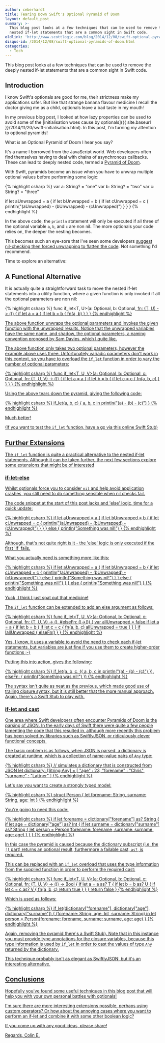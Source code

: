 ```yaml
---
author: ceberhardt
title: Tearing Down Swift's Optional Pyramid of Doom
layout: default_post
summary: >-
  This blog post looks at a few techniques that can be used to remove the deeply
  nested if-let statements that are a common sight in Swift code.
oldlink: 'http://www.scottlogic.com/blog/2014/12/08/swift-optional-pyramids-of-doom.html'
disqus-id: /2014/12/08/swift-optional-pyramids-of-doom.html
categories:
  - Tech
---
```

This blog post looks at a few techniques that can be used to remove the deeply nested if-let statements that are a common sight in Swift code.

## Introduction

I know Swift's optionals are good for me, their strictness make my applications safer. But like that strange banana flavour medicine I recall the doctor giving me as a child, optionals leave a bad taste in my mouth!

In my previous blog post, I looked at how lazy properties can be used to avoid some of the [initialisation woes cause by optionals]({{ site.baseurl }}/2014/11/20/swift-initialisation.html). In this post, I'm turning my attention to optional pyramids!

What *is* an Optional Pyramid of Doom I hear you say?

It's a name I borrowed from the JavaScript world. Web developers often find themselves having to deal with chains of asynchronous callbacks. These can lead to deeply nested code, termed a [Pyramid of Doom](https://github.com/survivejs/js_tricks_and_tips/wiki/Common-Problems#user-content-pyramid-of-doom).

With Swift, pyramids become an issue when you have to unwrap multiple optional values before performing some logic:

{% highlight csharp %}
var a: String? = "one"
var b: String? = "two"
var c: String? = "three"

if let aUnwrapped = a {
  if let bUnwrapped = b {
    if let cUnwrapped = c {
      println("\(aUnwrapped) - \(bUnwrapped) - \(cUnwrapped)")
    }
  }
}
{% endhighlight %}

In the above code, the `println` statement will only be executed if all three of the optional variable `a`, `b`, and `c` are non nil. The more optionals your code relies on, the deeper the nesting becomes.

This becomes such an eye-sore that I've seen some developers [suggest nil-checking then forced unwrapping to flatten the code](https://github.com/raywenderlich/swift-style-guide/issues/63#issuecomment-65521081). Not something I'd recommend.

Time to explore an alternative:

## A Functional Alternative

It is actually quite a straightforward task to move the nested if-let statements into a utility function, where a given function is only invoked if all the optional parameters are non nil:

{% highlight csharp %}
func if_let<T, U>(a: Optional<T>, b: Optional<U>, fn: (T, U) -> ()) {
  if let a = a {
    if let b = b {
      fn(a, b)
    }
  }
}
{% endhighlight %}

The above function unwraps the optional parameters and invokes the given function with the unwrapped results. Notice that the unwrapped variables have the same name, and shadow, the optional parameters, [a naming convention proposed by Sam Davies](https://github.com/raywenderlich/swift-style-guide/issues/64#issuecomment-64116223), which I quite like.

The above function only takes two optional parameters, however the example above uses three. Unfortunately variadic parameters don't work in this context, so you have to overload the `if_let` function in order to vary the number of optional parameters:

{% highlight csharp %}
func if_let<T, U, V>(a: Optional<T>, b: Optional<U>,
  c: Optional<V>, fn: (T, U, V) -> ()) {
  if let a = a {
    if let b = b {
      if let c = c {
        fn(a, b, c)
      }
    }
  }
}
{% endhighlight %}

Using the above tears down the pyramid, giving the following code:

{% highlight csharp %}
if_let(a, b, c) {
  a, b, c in
  println("\(a) - \(b) - \(c)")
}
{% endhighlight %}

Much better!

(If you want to test the `if_let` function, have a go via this online [Swift Stub](http://swiftstub.com/306740405/))

## Further Extensions

The `if_let` function is quite a practical alternative to the nested if-let statements. Although it can be taken further, the next few sections explore some extensions that might be of interested

### if-let-else

Whilst optionals force you to consider `nil` and help avoid application crashes, you still need to do something sensible when nil checks fail.

The code snippet at the start of this post lacks and 'else' logic, time for a quick update:

{% highlight csharp %}
if let aUnwrapped = a {
  if let bUnwrapped = b {
    if let cUnwrapped = c {
      println("\(aUnwrapped) - \(bUnwrapped) - \(cUnwrapped)")
    }
  }
} else {
  println("Something was nil!")
}
{% endhighlight %}

Although, that's not quite right is it - the 'else' logic is only executed if the first 'if' fails.

What you actually need is something more like this:

{% highlight csharp %}
if let aUnwrapped = a {
  if let bUnwrapped = b {
    if let cUnwrapped = c {
      println("\(aUnwrapped) - \(bUnwrapped) - \(cUnwrapped)")
    } else {
      println("Something was nil!")
    }
  } else {
    println("Something was nil!")
  }
} else {
  println("Something was nil!")
}
{% endhighlight %}

Yuck, I think I just spat out that medicine!

The `if_let` function can be extended to add an else argument as follows:

{% highlight csharp %}
func if_let<T, U, V>(a: Optional<T>, b: Optional<U>,
  c: Optional<V>, fn: (T, U, V) -> (), #elseFn: ()->()) {
  var allUnwrapped = false
  if let a = a {
    if let b = b {
      if let c = c {
        fn(a, b, c)
        allUnwrapped = true
      }
    }
  }
  if !allUnwrapped {
    elseFn()
  }
}
{% endhighlight %}

Yes, I know, it uses a variable to avoid the need to check each if-let statements, but variables are just fine if you use them to create higher-order functions ;-)

Putting this into action, gives the following:

{% highlight csharp %}
if_let(a, b, c, ({
    a, b, c in
    println("\(a) - \(b) - \(c)")
  }),
elseFn: {
  println("Something was nil!")
})
{% endhighlight %}

The syntax isn't quite as neat as the previous, which made good use of trailing closure syntax, but it is still better that the more manual approach. Again, there's a [Swift Stub](http://swiftstub.com/40660754/) to play with.

### if-let and cast

One area where Swift developers often encounter Pyramids of Doom is the parsing of JSON. In the early days of Swift there were quite a few people [lamenting the code that this resulted in](https://owensd.io/2014/06/18/json-parsing-2/), although more recently this problem has been solved by libraries such as [SwiftlyJSON](https://github.com/SwiftyJSON/SwiftyJSON), or [ridiculously clever functional concepts](http://robots.thoughtbot.com/efficient-json-in-swift-with-functional-concepts-and-generics).

The basic problem is as follows, when JSON is parsed, a dictionary is created at runtime, which is a collection of name-value pairs of `Any` type:


{% highlight csharp %}
// simulates a dictionary that is constructed from JSON
let dictionary: [String:Any] = [
  "age" : 23,
  "forename" : "Chris",
  "surname" : "Lattner"
]
{% endhighlight %}

Let's say you want to create a strongly typed model:

{% highlight csharp %}
struct Person {
  let forename: String,
  surname: String,
  age: Int
}
{% endhighlight %}

You're going to need this code:

{% highlight csharp %}
if let forename = dictionary["forename"] as? String {
  if let age = dictionary["age"]  as? Int {
    if let surname = dictionary["surname"]  as? String {
      let person = Person(forename: forename,
        surname: surname, age: age)
    }
  }
}
{% endhighlight %}

In this case the pyramid is caused because the dictionary subscript (i.e. the `[]` part) returns an optional result, furthermore a failable cast, `as?`, is required.

This can be replaced with an `if_let` overload that uses the type information from the supplied function in order to perform the required cast:

{% highlight csharp %}
func if_let<T, U, V>(a: Optional<Any>, b: Optional<Any>,
     c: Optional<Any>, fn: (T, U, V) -> ()) -> Bool {
  if let a = a as? T {
    if let b = b as? U {
      if let c = c as? V {
        fn(a, b, c)
        return true
      }
    }
  }
  return false
}
{% endhighlight %}

Which is used as follows:

{% highlight csharp %}
if_let(dictionary["forename"], dictionary["age"], dictionary["surname"]) {
  (forename: String, age: Int, surname: String) in
  let person = Person(forename: forename,
    surname: surname, age: age)
}
{% endhighlight %}

Again, removing the pyramid (here's a [Swift Stub](http://swiftstub.com/773581102/)). Note that in this instance you must provide type annotations for the closure variables, because this type information is used by `if_let` in order to cast the values of type `Any` returned by the dictionary.

This technique probably isn't as elegant as SwiftlyJSON, but it's an interesting alternative.

## Conclusions

Hopefully you've found some useful techniques in this blog post that will help you with your own personal battles with optionals!

I'm sure there are more interesting extensions possible, perhaps using custom operators? Or how about the annoying cases where you want to perform an if-let and combine it with some other boolean logic?

If you come up with any good ideas, please share!

Regards, Colin E.
